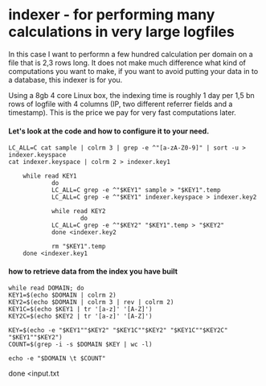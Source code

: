 # indexer - for performing many calculations in very large logfiles 

In this case I want to performn a few hundred calculation per domain on a file that is 2,3 rows long. It does not make much difference what kind of computations you want to make, if you want to avoid putting your data in to a database, this indexer is for you. 

Using a 8gb 4 core Linux box, the indexing time is roughly 1 day per 1,5 bn rows of logfile with 4 columns (IP, two different referrer fields and a timestamp). This is the price we pay for very fast computations later. 

#### Let's look at the code and how to configure it to your need. 

    LC_ALL=C cat sample | colrm 3 | grep -e ^"[a-zA-Z0-9]" | sort -u > indexer.keyspace
    cat indexer.keyspace | colrm 2 > indexer.key1

        while read KEY1
                do
                LC_ALL=C grep -e ^"$KEY1" sample > "$KEY1".temp
                LC_ALL=C grep -e ^"$KEY1" indexer.keyspace > indexer.key2

                while read KEY2
                        do
                LC_ALL=C grep -e ^"$KEY2" "$KEY1".temp > "$KEY2"
                done <indexer.key2

                rm "$KEY1".temp
        done <indexer.key1
        
        
#### how to retrieve data from the index you have built      
        
    while read DOMAIN; do
	KEY1=$(echo $DOMAIN | colrm 2)
	KEY2=$(echo $DOMAIN | colrm 3 | rev | colrm 2)
	KEY1C=$(echo $KEY1 | tr '[a-z]' '[A-Z]')
	KEY2C=$(echo $KEY2 | tr '[a-z]' '[A-Z]')

	KEY=$(echo -e "$KEY1""$KEY2" "$KEY1C""$KEY2" "$KEY1C""$KEY2C" "$KEY1""$KEY2")
    COUNT=$(grep -i -s $DOMAIN $KEY | wc -l)

	echo -e "$DOMAIN \t $COUNT"

done <input.txt

